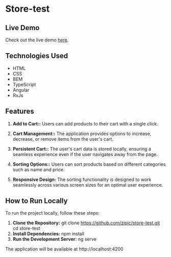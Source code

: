 # Store-test

## Live Demo

Check out the live demo [here](https://store-test-phi.vercel.app/).

## Technologies Used
- HTML
- CSS
- BEM
- TypeScript
- Angular
- RxJs

## Features

1. **Add to Cart::** Users can add products to their cart with a single click.

2. **Cart Management::** The application provides options to increase, decrease, or remove items from the user's cart.

3. **Persistent Cart::** The user's cart data is stored locally, ensuring a seamless experience even if the user navigates away from the page.
   
4. **Sorting Options::** Users can sort products based on different categories such as name and price.

5. **Responsive Design:** The sorting functionality is designed to work seamlessly across various screen sizes for an optimal user experience.

## How to Run Locally

To run the project locally, follow these steps:

1. **Clone the Repository:**
   git clone https://github.com/zipic/store-test.git
   cd store-test
2. **Install Dependencies:**
   npm install
3. **Run the Development Server:**
   ng serve

The application will be available at http://localhost:4200
